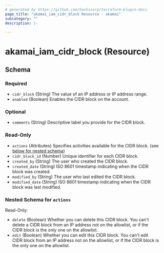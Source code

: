 ```yaml
---
# generated by https://github.com/hashicorp/terraform-plugin-docs
page_title: "akamai_iam_cidr_block Resource - akamai"
subcategory: ""
description: |-
  
---
```


# akamai_iam_cidr_block (Resource)





<!-- schema generated by tfplugindocs -->
## Schema

### Required

- `cidr_block` (String) The value of an IP address or IP address range.
- `enabled` (Boolean) Enables the CIDR block on the account.

### Optional

- `comments` (String) Descriptive label you provide for the CIDR block.

### Read-Only

- `actions` (Attributes) Specifies activities available for the CIDR block. (see [below for nested schema](#nestedatt--actions))
- `cidr_block_id` (Number) Unique identifier for each CIDR block.
- `created_by` (String) The user who created the CIDR block.
- `created_date` (String) ISO 8601 timestamp indicating when the CIDR block was created.
- `modified_by` (String) The user who last edited the CIDR block.
- `modified_date` (String) ISO 8601 timestamp indicating when the CIDR block was last modified.

<a id="nestedatt--actions"></a>
### Nested Schema for `actions`

Read-Only:

- `delete` (Boolean) Whether you can delete this CIDR block. You can't delete a CIDR block from an IP address not on the allowlist, or if the CIDR block is the only one on the allowlist.
- `edit` (Boolean) Whether you can edit this CIDR block. You can't edit CIDR block from an IP address not on the allowlist, or if the CIDR block is the only one on the allowlist.
